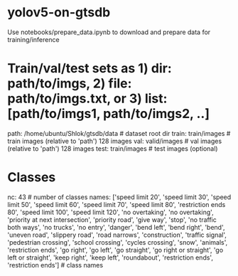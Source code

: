 # yolov5-on-gtsdb


Use notebooks/prepare_data.ipynb to download and prepare data for training/inference
# Train/val/test sets as 1) dir: path/to/imgs, 2) file: path/to/imgs.txt, or 3) list: [path/to/imgs1, path/to/imgs2, ..]
path: /home/ubuntu/Shlok/gtsdb/data  # dataset root dir
train: train/images # train images (relative to 'path') 128 images
val: valid/images  # val images (relative to 'path') 128 images
test:  train/images # test images (optional)

# Classes
nc: 43  # number of classes
names: ['speed limit 20', 'speed limit 30', 'speed limit 50', 'speed limit 60', 'speed limit 70', 'speed limit 80', 
          'restriction ends 80', 'speed limit 100', 'speed limit 120', 'no overtaking', 'no overtaking', 
          'priority at next intersection', 'priority road', 'give way', 'stop', 'no traffic both ways', 'no trucks', 
          'no entry', 'danger', 'bend left', 'bend right', 'bend', 'uneven road', 'slippery road', 'road narrows', 
          'construction', 'traffic signal', 'pedestrian crossing', 'school crossing', 'cycles crossing', 'snow', 
          'animals', 'restriction ends', 'go right', 'go left', 'go straight', 'go right or straight', 'go left or straight', 
          'keep right', 'keep left', 'roundabout', 'restriction ends', 'restriction ends']  # class names
